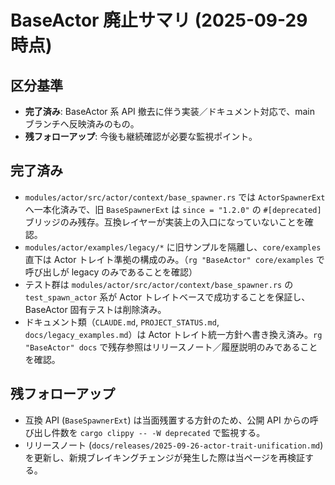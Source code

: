 # BaseActor 廃止サマリ (2025-09-29 時点)

## 区分基準
- **完了済み**: BaseActor 系 API 撤去に伴う実装／ドキュメント対応で、main ブランチへ反映済みのもの。
- **残フォローアップ**: 今後も継続確認が必要な監視ポイント。

## 完了済み
- `modules/actor/src/actor/context/base_spawner.rs` では `ActorSpawnerExt` へ一本化済みで、旧 `BaseSpawnerExt` は `since = "1.2.0"` の `#[deprecated]` ブリッジのみ残存。互換レイヤーが実装上の入口になっていないことを確認。
- `modules/actor/examples/legacy/*` に旧サンプルを隔離し、`core/examples` 直下は Actor トレイト準拠の構成のみ。（`rg "BaseActor" core/examples` で呼び出しが legacy のみであることを確認）
- テスト群は `modules/actor/src/actor/context/base_spawner.rs` の `test_spawn_actor` 系が Actor トレイトベースで成功することを保証し、BaseActor 固有テストは削除済み。
- ドキュメント類（`CLAUDE.md`, `PROJECT_STATUS.md`, `docs/legacy_examples.md`）は Actor トレイト統一方針へ書き換え済み。`rg "BaseActor" docs` で残存参照はリリースノート／履歴説明のみであることを確認。

## 残フォローアップ
- 互換 API (`BaseSpawnerExt`) は当面残置する方針のため、公開 API からの呼び出し件数を `cargo clippy -- -W deprecated` で監視する。
- リリースノート (`docs/releases/2025-09-26-actor-trait-unification.md`) を更新し、新規ブレイキングチェンジが発生した際は当ページを再検証する。

